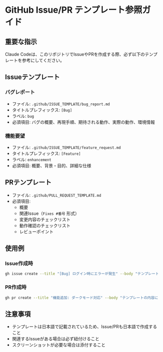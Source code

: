 # GitHub Issue/PR テンプレート参照ガイド

## 重要な指示
Claude Codeは、このリポジトリでIssueやPRを作成する際、必ず以下のテンプレートを参考にしてください。

## Issueテンプレート

### バグレポート
- ファイル: `.github/ISSUE_TEMPLATE/bug_report.md`
- タイトルプレフィックス: `[Bug] `
- ラベル: `bug`
- 必須項目: バグの概要、再現手順、期待される動作、実際の動作、環境情報

### 機能要望
- ファイル: `.github/ISSUE_TEMPLATE/feature_request.md`
- タイトルプレフィックス: `[Feature] `
- ラベル: `enhancement`
- 必須項目: 概要、背景・目的、詳細な仕様

## PRテンプレート
- ファイル: `.github/PULL_REQUEST_TEMPLATE.md`
- 必須項目:
  - 概要
  - 関連Issue（`Fixes #番号` 形式）
  - 変更内容のチェックリスト
  - 動作確認のチェックリスト
  - レビューポイント

## 使用例

### Issue作成時
```bash
gh issue create --title "[Bug] ログイン時にエラーが発生" --body "テンプレートの内容に従って記載"
```

### PR作成時
```bash
gh pr create --title "機能追加: ダークモード対応" --body "テンプレートの内容に従って記載"
```

## 注意事項
- テンプレートは日本語で記載されているため、Issue/PRも日本語で作成すること
- 関連するIssueがある場合は必ず紐付けること
- スクリーンショットが必要な場合は添付すること